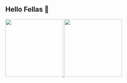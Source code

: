 ## Hello Fellas 👋

<div>
  <a href="https://github.com/artpimentel">
  <img height="180em" src="https://github-readme-stats.vercel.app/api?username=artpimentel&show_icons=true&theme=dracula&include_all_commits=true&count_private=true"/>
  <img height="180em" src="https://github-readme-stats.vercel.app/api/top-langs/?username=artpimentel&layout=compact&langs_count=16&theme=dracula"/>
</div>

<!--
**artpimentel/artpimentel** is a ✨ _special_ ✨ repository because its `README.md` (this file) appears on your GitHub profile.

Here are some ideas to get you started:

- 🔭 I’m currently working on ...
- 🌱 I’m currently learning ...
- 👯 I’m looking to collaborate on ...
- 🤔 I’m looking for help with ...
- 💬 Ask me about ...
- 📫 How to reach me: ...
-->
